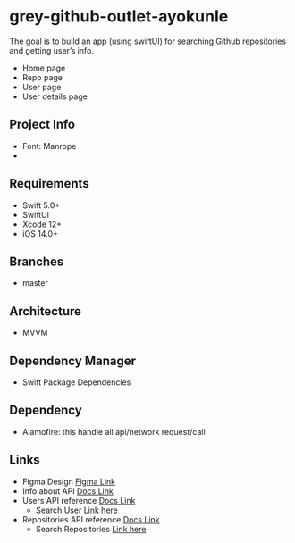 # grey-github-outlet-ayokunle
The goal is to build an app (using swiftUI) for searching Github repositories and getting user’s info.
- Home page
- Repo page
- User page
- User details page

## Project Info
- Font: Manrope
-

## Requirements
- Swift 5.0+
- SwiftUI
- Xcode 12+
- iOS 14.0+

## Branches
- master

## Architecture
- MVVM

## Dependency Manager
- Swift Package Dependencies

## Dependency
- Alamofire: this handle all api/network request/call

## Links
- Figma Design [Figma Link](https://www.figma.com/file/JzhqYEnWurXs3peqPJL6UG/Android-Developer-Interview-Live-Test?node-id=1%3A389&t=4ckFbC4WWw0eylIJ-0)
- Info about API [Docs Link](https://developer.github.com/v3/search/#search-repositories)
- Users API reference [Docs Link](https://developer.github.com/v3/users/)
    - Search User [Link here](https://docs.github.com/en/rest/search?apiVersion=2022-11-28#search-users)
- Repositories API reference [Docs Link](https://developer.github.com/v3/repos/)
    - Search Repositories [Link here](https://docs.github.com/en/rest/search?apiVersion=2022-11-28#search-repositories)
